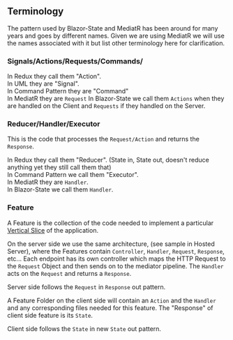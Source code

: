 ## Terminology

The pattern used by Blazor-State and MediatR has been around for many years and goes by different names.
Given we are using MediatR we will use the names associated with it but list other terminology here for clarification.

### Signals/**Actions**/**Requests**/Commands/

In Redux they call them "Action".  
In UML they are "Signal".  
In Command Pattern they are "Command"  
In MediatR they are `Request`
In Blazor-State we call them `Actions` when they are handled on the Client and `Requests` if they handled on the Server.

### Reducer/**Handler**/Executor

This is the code that processes the `Request/Action` and returns the `Response`.

In Redux they call them "Reducer".
(State in, State out, doesn't reduce anything yet they still call them that)  
In Command Pattern we call them "Executor".  
In MediatR they are `Handler`.  
In Blazor-State we call them `Handler`.

### Feature

A Feature is the collection of the code needed to implement a
particular [Vertical Slice](https://jimmybogard.com/vertical-slice-architecture/)
of the application.  

On the server side we use the same architecture,
(see sample in Hosted Server), where the Features contain
`Controller`, `Handler`, `Request`, `Response`, etc...
Each endpoint has its own controller
which maps the HTTP Request to the `Request` Object and then sends
on to the mediator pipeline.
The `Handler` acts on the `Request` and returns a `Response`.

Server side follows the `Request` in `Response` out pattern.

A Feature Folder on the client side will contain an `Action` and the `Handler`
and any corresponding files needed for this feature.
The "Response" of client side feature is its `State`.

Client side follows the `State` in new `State` out pattern.